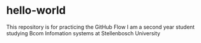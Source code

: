 # hello-world
This repository is for practicing the GitHub Flow
I am a second year student studying Bcom Infomation systems at Stellenbosch University

